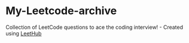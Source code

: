 # My-Leetcode-archive
Collection of LeetCode questions to ace the coding interview! - Created using [LeetHub](https://github.com/QasimWani/LeetHub)
